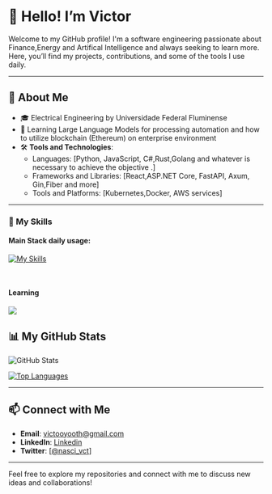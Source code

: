 # 👋 Hello! I’m Victor

Welcome to my GitHub profile! I'm a software engineering passionate about Finance,Energy and Artifical Intelligence and always seeking to learn more. Here, you’ll find my projects, contributions, and some of the tools I use daily.

---

## 💼 About Me

- 🎓 Electrical Engineering by Universidade Federal Fluminense
- 🌱 Learning Large Language Models for processing automation and how to utilize blockchain (Ethereum) on enterprise environment
- 🛠️ **Tools and Technologies**: 
  - Languages: [Python, JavaScript, C#,Rust,Golang and whatever is necessary to achieve the objective .]
  - Frameworks and Libraries: [React,ASP.NET Core, FastAPI, Axum, Gin,Fiber and more]
  - Tools and Platforms: [Kubernetes,Docker, AWS services]

---


### 🚀  My Skills
#### Main Stack daily usage:
[![My Skills](https://skillicons.dev/icons?i=dotnet,docker,rust,elasticsearch,mysql,postgresql,cassandra,mongodb,fastapi,go,js,ts,aws,angular,react,kubernetes,azure,pytorch,rabbitmq,vscode,tailwind,npm,jest,next,kafka)](https://skillicons.dev)

<br/>

#### Learning
<p align="start">
  <a href="#">
    <img src="https://simpleskill.icons.workers.dev/svg?i=ethereum,langchain" />
  </a>
</p>

## 📊 My GitHub Stats

![GitHub Stats](https://github-readme-stats.vercel.app/api?username=vanascimento&show_icons=true&theme=radical)

[![Top Languages](https://github-readme-stats.vercel.app/api/top-langs/?username=yourusername&layout=compact&theme=radical)](https://github.com/vanascimento)

---

## 📫 Connect with Me

- **Email**: [victooyooth@gmail.com](mailto:victooyooth@gmail.com)
- **LinkedIn**: [Linkedin](https://linkedin.com/in/nascimva)
- **Twitter**: [[@nasci_vct](https://twitter.com/nasci_vct)]

---

Feel free to explore my repositories and connect with me to discuss new ideas and collaborations!
